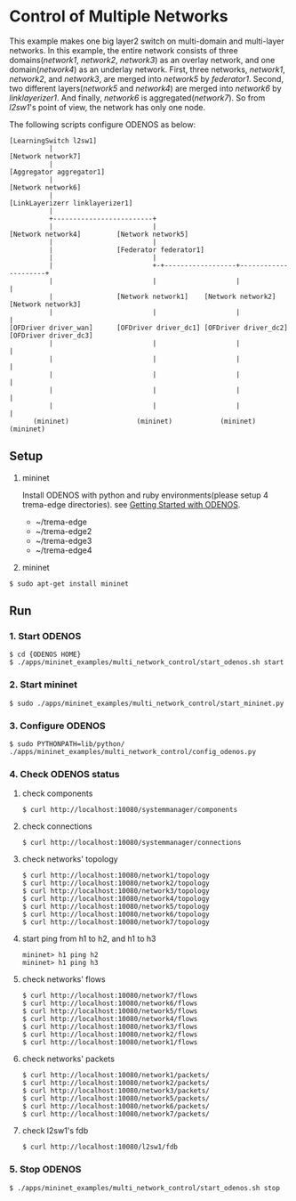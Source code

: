 # Control of Multiple Networks

This example makes one big layer2 switch on multi-domain and multi-layer networks. 
In this example, the entire network consists of three domains(*network1*, *network2*, 
*network3*) as an overlay network, and one domain(*network4*) as an underlay network. 
First, three networks, *network1*, *network2*, and *network3*, are merged into *network5* 
by *federator1*. Second, two different layers(*network5* and *network4*) are merged into 
*network6* by *linklayerizer1*. And finally, *network6* is aggregated(*network7*). So 
from *l2sw1*'s point of view, the network has only one node.

The following scripts configure ODENOS as below:

```
[LearningSwitch l2sw1]
          |
[Network network7]
          |
[Aggregator aggregator1]
          |
[Network network6]
          |
[LinkLayerizerr linklayerizer1]
          |
          +-------------------------+
          |                         |
[Network network4]         [Network network5]
          |                         |
          |                [Federator federator1]
          |                         |
          |                         +-+------------------+---------------------+
          |                         |                    |                     |
          |                [Network network1]    [Network network2]    [Network network3]
          |                         |                    |                     |
[OFDriver driver_wan]      [OFDriver driver_dc1] [OFDriver driver_dc2] [OFDriver driver_dc3]
          |                         |                    |                     |
          |                         |                    |                     |
          |                         |                    |                     |
          |                         |                    |                     |
          |                         |                    |                     |
      (mininet)                 (mininet)            (mininet)             (mininet)
```


## Setup

1. mininet

   Install ODENOS with python and ruby environments(please setup 4 trema-edge directories).
   see [Getting Started with ODENOS](https://github.com/o3project/odenos/blob/master/doc/QUICKSTART.md).
     * ~/trema-edge
     * ~/trema-edge2
     * ~/trema-edge3
     * ~/trema-edge4

2. mininet

```
$ sudo apt-get install mininet
```


## Run

### 1. Start ODENOS

```
$ cd {ODENOS HOME}
$ ./apps/mininet_examples/multi_network_control/start_odenos.sh start
```

### 2. Start mininet

```
$ sudo ./apps/mininet_examples/multi_network_control/start_mininet.py
```

### 3. Configure ODENOS

```
$ sudo PYTHONPATH=lib/python/ ./apps/mininet_examples/multi_network_control/config_odenos.py
```

### 4. Check ODENOS status

1. check components

   ```
   $ curl http://localhost:10080/systemmanager/components
   ```

2. check connections

   ```
   $ curl http://localhost:10080/systemmanager/connections
   ```

3. check networks' topology

   ```
   $ curl http://localhost:10080/network1/topology
   $ curl http://localhost:10080/network2/topology
   $ curl http://localhost:10080/network3/topology
   $ curl http://localhost:10080/network4/topology
   $ curl http://localhost:10080/network5/topology
   $ curl http://localhost:10080/network6/topology
   $ curl http://localhost:10080/network7/topology
   ```

4. start ping from h1 to h2, and h1 to h3

   ```
   mininet> h1 ping h2
   mininet> h1 ping h3
   ```

5. check networks' flows

   ```
   $ curl http://localhost:10080/network7/flows
   $ curl http://localhost:10080/network6/flows
   $ curl http://localhost:10080/network5/flows
   $ curl http://localhost:10080/network4/flows
   $ curl http://localhost:10080/network3/flows
   $ curl http://localhost:10080/network2/flows
   $ curl http://localhost:10080/network1/flows
   ```

6. check networks' packets

   ```
   $ curl http://localhost:10080/network1/packets/
   $ curl http://localhost:10080/network2/packets/
   $ curl http://localhost:10080/network3/packets/
   $ curl http://localhost:10080/network5/packets/
   $ curl http://localhost:10080/network6/packets/
   $ curl http://localhost:10080/network7/packets/
   ```

7. check l2sw1's fdb

   ```
   $ curl http://localhost:10080/l2sw1/fdb
   ```


### 5. Stop ODENOS

```
$ ./apps/mininet_examples/multi_network_control/start_odenos.sh stop
```

